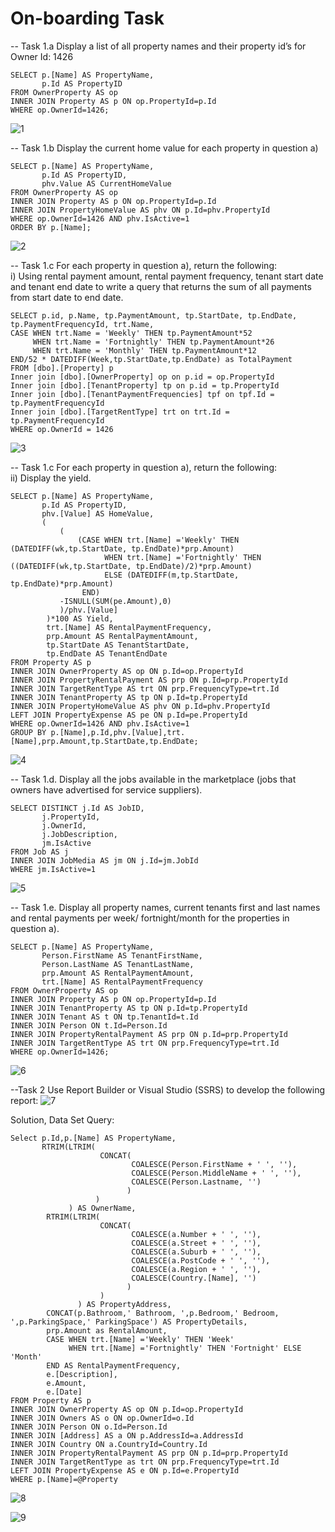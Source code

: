 # On-boarding Task
--
Task 1.a Display a list of all property names and their property id’s for Owner Id: 1426

    SELECT p.[Name] AS PropertyName,   
           p.Id AS PropertyID  
    FROM OwnerProperty AS op  
    INNER JOIN Property AS p ON op.PropertyId=p.Id  
    WHERE op.OwnerId=1426;  
![1](https://user-images.githubusercontent.com/82072152/160957177-a80885bb-a4d8-49a5-9ac5-810122a0dd52.png)

--
Task 1.b Display the current home value for each property in question a)

    SELECT p.[Name] AS PropertyName,  
           p.Id AS PropertyID,  
           phv.Value AS CurrentHomeValue  
    FROM OwnerProperty AS op  
    INNER JOIN Property AS p ON op.PropertyId=p.Id  
    INNER JOIN PropertyHomeValue AS phv	ON p.Id=phv.PropertyId  
    WHERE op.OwnerId=1426 AND phv.IsActive=1  
    ORDER BY p.[Name];  
![2](https://user-images.githubusercontent.com/82072152/160957179-0c0d14e5-a72a-495d-9785-f04caf05bb61.png)
 
 --
Task 1.c For each property in question a), return the following:  
i) Using rental payment amount, rental payment frequency, tenant start date and tenant end date to write a query that returns the sum of all payments from start date to end date.

    SELECT p.id, p.Name, tp.PaymentAmount, tp.StartDate, tp.EndDate, tp.PaymentFrequencyId, trt.Name, 
    CASE WHEN trt.Name = 'Weekly' THEN tp.PaymentAmount*52
         WHEN trt.Name = 'Fortnightly' THEN tp.PaymentAmount*26
         WHEN trt.Name = 'Monthly' THEN tp.PaymentAmount*12
    END/52 * DATEDIFF(Week,tp.StartDate,tp.EndDate) as TotalPayment
    FROM [dbo].[Property] p 
    Inner join [dbo].[OwnerProperty] op on p.id = op.PropertyId
    Inner join [dbo].[TenantProperty] tp on p.id = tp.PropertyId
    Inner join [dbo].[TenantPaymentFrequencies] tpf on tpf.Id = tp.PaymentFrequencyId
    Inner join [dbo].[TargetRentType] trt on trt.Id = tp.PaymentFrequencyId
    WHERE op.OwnerId = 1426
![3](https://user-images.githubusercontent.com/82072152/160957182-ef447f14-881e-4dcd-8add-c2d91c33c060.png)

--
Task 1.c For each property in question a), return the following:  
ii) Display the yield.


    SELECT p.[Name] AS PropertyName,  
           p.Id AS PropertyID,  
           phv.[Value] AS HomeValue,  
           (  
               (  
                   (CASE WHEN trt.[Name] ='Weekly' THEN (DATEDIFF(wk,tp.StartDate, tp.EndDate)*prp.Amount)  
                         WHEN trt.[Name] ='Fortnightly' THEN ((DATEDIFF(wk,tp.StartDate, tp.EndDate)/2)*prp.Amount)  
                         ELSE (DATEDIFF(m,tp.StartDate, tp.EndDate)*prp.Amount)  
                    END)  
               -ISNULL(SUM(pe.Amount),0)  
               )/phv.[Value]  
            )*100 AS Yield,  
            trt.[Name] AS RentalPaymentFrequency,  
            prp.Amount AS RentalPaymentAmount,  
            tp.StartDate AS TenantStartDate,  
            tp.EndDate AS TenantEndDate 
    FROM Property AS p  
    INNER JOIN OwnerProperty AS op ON p.Id=op.PropertyId  
    INNER JOIN PropertyRentalPayment AS prp ON p.Id=prp.PropertyId  
    INNER JOIN TargetRentType AS trt ON prp.FrequencyType=trt.Id  
    INNER JOIN TenantProperty AS tp ON p.Id=tp.PropertyId  
    INNER JOIN PropertyHomeValue AS phv	ON p.Id=phv.PropertyId  
    LEFT JOIN PropertyExpense AS pe ON p.Id=pe.PropertyId  
    WHERE op.OwnerId=1426 AND phv.IsActive=1  
    GROUP BY p.[Name],p.Id,phv.[Value],trt.[Name],prp.Amount,tp.StartDate,tp.EndDate;  
![4](https://user-images.githubusercontent.com/82072152/160957186-19e8db40-c0f3-422c-a8af-14d63e809393.png)

--
Task 1.d.	Display all the jobs available in the marketplace (jobs that owners have advertised for service suppliers).

    SELECT DISTINCT j.Id AS JobID,  
           j.PropertyId,  
           j.OwnerId,  
           j.JobDescription,  
           jm.IsActive 
    FROM Job AS j  
    INNER JOIN JobMedia AS jm ON j.Id=jm.JobId  
    WHERE jm.IsActive=1  
![5](https://user-images.githubusercontent.com/82072152/160957188-760d1e17-d864-449e-8237-723e5c3f3f1d.png)

--
Task 1.e.	Display all property names, current tenants first and last names and rental payments per week/ fortnight/month for the properties in question a).

    SELECT p.[Name] AS PropertyName,  
           Person.FirstName AS TenantFirstName,  
           Person.LastName AS TenantLastName,  
           prp.Amount AS RentalPaymentAmount,  
           trt.[Name] AS RentalPaymentFrequency 
    FROM OwnerProperty AS op  
    INNER JOIN Property AS p ON op.PropertyId=p.Id  
    INNER JOIN TenantProperty AS tp ON p.Id=tp.PropertyId  
    INNER JOIN Tenant AS t ON tp.TenantId=t.Id  
    INNER JOIN Person ON t.Id=Person.Id  
    INNER JOIN PropertyRentalPayment AS prp ON p.Id=prp.PropertyId  
    INNER JOIN TargetRentType AS trt ON prp.FrequencyType=trt.Id  
    WHERE op.OwnerId=1426;  
![6](https://user-images.githubusercontent.com/82072152/160957189-a457582d-e24c-412c-911e-6c228157eeae.png)

--Task 2 Use Report Builder or Visual Studio (SSRS) to develop the following report:
![7](https://user-images.githubusercontent.com/82072152/160957191-3b0cf858-e41e-4d78-bccb-3fdc08c7ece9.png)

 Solution, Data Set Query: 
 
    Select p.Id,p.[Name] AS PropertyName,  
           RTRIM(LTRIM(  
                        CONCAT(  
                               COALESCE(Person.FirstName + ' ', ''),  
                               COALESCE(Person.MiddleName + ' ', ''),  
                               COALESCE(Person.Lastname, '')  
                              )  
                       )  
                 ) AS OwnerName,   
            RTRIM(LTRIM(  
                        CONCAT(  
                               COALESCE(a.Number + ' ', ''),  
                               COALESCE(a.Street + ' ', ''),  
                               COALESCE(a.Suburb + ' ', ''),  
                               COALESCE(a.PostCode + ' ', ''),  
                               COALESCE(a.Region + ' ', ''),  
                               COALESCE(Country.[Name], '')  
                              )  
                        )  
                   ) AS PropertyAddress,   
            CONCAT(p.Bathroom,' Bathroom, ',p.Bedroom,' Bedroom, ',p.ParkingSpace,' ParkingSpace') AS PropertyDetails,  
            prp.Amount as RentalAmount,  
            CASE WHEN trt.[Name] ='Weekly' THEN 'Week'  
                 WHEN trt.[Name] ='Fortnightly' THEN 'Fortnight' ELSE 'Month'  
            END AS RentalPaymentFrequency,  
            e.[Description],  
            e.Amount,  
            e.[Date]  
    FROM Property AS p  
    INNER JOIN OwnerProperty AS op ON p.Id=op.PropertyId  
    INNER JOIN Owners AS o ON op.OwnerId=o.Id  
    INNER JOIN Person ON o.Id=Person.Id  
    INNER JOIN [Address] AS a ON p.AddressId=a.AddressId  
    INNER JOIN Country ON a.CountryId=Country.Id  
    INNER JOIN PropertyRentalPayment AS prp ON p.Id=prp.PropertyId  
    INNER JOIN TargetRentType as trt ON prp.FrequencyType=trt.Id  
    LEFT JOIN PropertyExpense AS e ON p.Id=e.PropertyId  
    WHERE p.[Name]=@Property  
    
![8](https://user-images.githubusercontent.com/82072152/161162328-f5068627-20a3-4af8-9c25-a418e36a63aa.png)

![9](https://user-images.githubusercontent.com/82072152/161162285-b81b2ef8-31bc-448d-af13-afa2081d300a.png)
